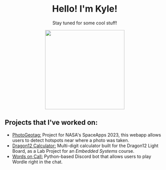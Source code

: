 <div align="center">
<h1>Hello! I'm Kyle!</h1>
<p>Stay tuned for some cool stuff!</p>
<img src="https://media.tenor.com/UVXNdbYGMNUAAAAC/bar-penguin.gif](https://tenor.com/en-CA/view/bar-penguin-waiting-loading-pudgy-gif-5860816395541295317)https://tenor.com/en-CA/view/bar-penguin-waiting-loading-pudgy-gif-5860816395541295317" height="250px">
</div>
<h2>Projects that I've worked on:</h2>
<ul>
  <li><a href="https://github.com/truong-kyle/PhotoGeoV2">PhotoGeotag:</a> Project for NASA's SpaceApps 2023, this webapp allows users to detect hotspots near where a photo was taken.</li>
  <li><a href="https://github.com/truong-kyle/Dragon12Calc">Dragon12 Calculator:</a> Multi-digit calculator built for the Dragon12 Light Board, as a Lab Project for an <i>Embedded Systems</i> course.</li>
  <li><a href="https://github.com/truong-kyle/WordsOnCall">Words on Call:</a> Python-based Discord bot that allows users to play Wordle right in the chat.</li>
</ul>

